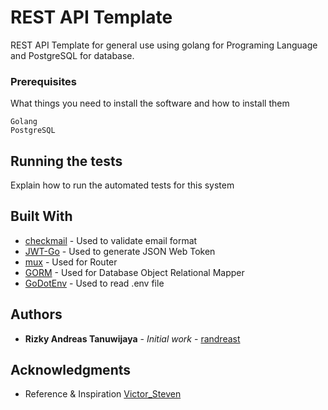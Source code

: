 # REST API Template

REST API Template for general use using golang for Programing Language and PostgreSQL for database.

### Prerequisites

What things you need to install the software and how to install them

```
Golang
PostgreSQL
```

## Running the tests

Explain how to run the automated tests for this system

## Built With

* [checkmail](https:/github.com/badoux/checkmail) - Used to validate email format
* [JWT-Go](https://github.com/dgrijalva/jwt-go) - Used to generate JSON Web Token
* [mux](https://github.com/gorilla/mux) - Used for Router
* [GORM](https://github.com/jinzhu/gorm) - Used for Database Object Relational Mapper
* [GoDotEnv](https://github.com/joho/godotenv) - Used to read .env file

## Authors

* **Rizky Andreas Tanuwijaya** - *Initial work* - [randreast](https://github.com/randreast)

## Acknowledgments

* Reference & Inspiration [Victor_Steven](https://levelup.gitconnected.com/crud-restful-api-with-go-gorm-jwt-postgres-mysql-and-testing-460a85ab7121)
